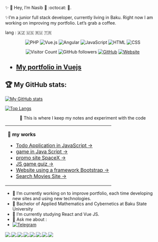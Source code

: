 <!-- <p align='center' style="width: 100%">
  <img  src="https://media.giphy.com/media/xT9IgzoKnwFNmISR8I/giphy.gif" alt="логотип GitHub">
</p> -->

✨ 👋 Hey, I’m Nasib 👾 :octocat: :penguin:.


✨I’m a junior full stack developer, currently living in Baku. Right now I am working on improving my portfolio. Let’s grab a coffee.

lang :  :azerbaijan: :us: :ru: :tr:

<div align="center">

  ![PHP](https://img.shields.io/badge/-PHP-%25230075a8?logo=php&logoColor=white&color=informational&style=flat-square) ![Vue.js](https://img.shields.io/badge/-Vue.js-%25230075a8?logo=vue.js&Color=white&color=grey&style=flat-square) ![Angular](https://img.shields.io/badge/-React-%25230075a8?logo=react&color=grey&style=flat-square)
 ![JavaScript](https://img.shields.io/badge/-JavaScript-%23e9d54c?logo=javascript&logoColor=white&style=flat-square) ![HTML](https://img.shields.io/badge/-HTML-%23de4b25?logo=html5&logoColor=white&style=flat-square) ![CSS](https://img.shields.io/badge/-CSS-%230174b8?logo=css3&logoColor=white&style=flat-square)
</div>


<div align="center">

![Visitor Count](https://komarev.com/ghpvc/?username=mr-crodo&color=brightgreen)
<img alt="GitHub followers" src="https://img.shields.io/github/followers/mr-crodo?style=social">
<a href="https://github.com/mr-crodo"><img src="https://img.shields.io/github/followers/mr-crodo.svg?label=GitHub&style=social" alt="GitHub"></a>
<a href="https://nasibmammadov.000webhostapp.com"><img src="https://img.shields.io/website?color=1&down_color=1&down_message=1&logoColor=1&style=social&up_color=1&url=https%3A%2F%2Fnasibmammadov.000webhostapp.com" alt="Website"></a>
</div>

<h2>

- [My portfolio in Vuejs](https://nasibmammadov.000webhostapp.com)

</h2>

## :trophy: My GitHub stats:
<div>
<!-- <a href="https://readme-stats.vercel.app/api?username=mr-crodo&count_private=true&show_icons=true&theme=dracula">
  <img  align="left" src="https://readme-stats.vercel.app/api?username=mr-crodo&count_private=true&show_icons=true&theme=dracula" />
</a>
<a href="https://readme-stats.vercel.app/api/top-langs/?username=mr-crodo&hide=php&theme=tokyonight">
  <img align="left" src="https://readme-stats.vercel.app/api/top-langs/?username=mr-crodo&hide=php&theme=dracula" />
</a> -->

[![My GitHub stats](https://github-readme-stats.vercel.app/api?username=mr-crodo&show_icons=true&theme=dracula)](https://github.com/mr-crodo/github-readme-stats)

[![Top Langs](https://github-readme-stats.vercel.app/api/top-langs/?username=mr-crodo&langs_count=10&theme=dracula)](https://github.com/anuraghazra/github-readme-stats)

<!-- [![Nasib's wakatime stats](https://github-readme-stats.vercel.app/api/wakatime?username=mr_crodo)](https://github.com/mr-crodo/) -->




</div>



<p width="100%" align="center">
🔭 This is where I keep my notes and experiment with the code
</p>


<table align="center" width="100%"><tr><td >

**:memo: my works**

- [Todo Application in JavaScript &rarr;](https://mr-crodo.github.io/todo/)
- [game in Java Script &rarr;](https://mr-crodo.github.io/trafficracer/)
- [promo site SpaceX &rarr;](https://mr-crodo.github.io/spacex/)
- [JS game guiz &rarr;](https://mr-crodo.github.io/quiz/)
- [Website using a framework Bootstrap &rarr;](https://mr-crodo.github.io/tinyone/)
- [Search Movies Site &rarr;](https://mr-crodo.github.io/netclics1/)

</td></tr></table>

- 🔭 I’m currently working on to improve portfolio, each time developing new sites and using new technologies.
- 🌱 Bachelor of Applied Mathematics and Cybernetics at Baku State University
- 👯 I’m currently studying React and Vue JS.
- 💬 Ask me about :
-  [![Telegram](https://img.shields.io/badge/mr--crodo-developer-success?style=for-the-badge&logo=telegram)](https://t.me/mr_crodo)

<a href="https://github.com/mr-crodo/online-store-node">
  <img align="center" src="https://github-readme-stats.vercel.app/api/pin/?username=mr-crodo&repo=online-store-node" />
</a>
<a href="https://github.com/mr-crodo/vue-covid">
  <img align="center" src="https://github-readme-stats.vercel.app/api/pin/?username=mr-crodo&repo=vue-covid" />
</a>


<a href="https://github.com/mr-crodo/full-todo">
  <img align="center" src="https://github-readme-stats.vercel.app/api/pin/?username=mr-crodo&repo=full-todo" />
</a>
<a href="https://github.com/mr-crodo/video-chat">
  <img align="center" src="https://github-readme-stats.vercel.app/api/pin/?username=mr-crodo&repo=video-chat" />
</a>
<a href="https://github.com/mr-crodo/weather-vue">
  <img align="center" src="https://github-readme-stats.vercel.app/api/pin/?username=mr-crodo&repo=weather-vue" />
</a>

<a href="https://github.com/mr-crodo/ubiquitous-doodle">
  <img align="center" src="https://github-readme-stats.vercel.app/api/pin/?username=mr-crodo&repo=ubiquitous-doodle" />
</a>

<a href="https://github.com/mr-crodo/jovid-19-bot">
  <img align="center" src="https://github-readme-stats.vercel.app/api/pin/?username=mr-crodo&repo=jovid-19-bot" />
</a>

<a href="https://github.com/mr-crodo/">
  <img align="center" src="https://github-readme-stats.vercel.app/api/pin/?username=mr-crodo&repo=bot-nodejs" />
</a>








